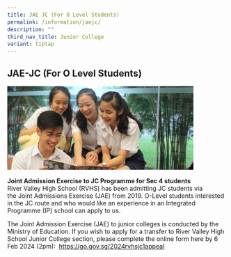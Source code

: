 ```yaml
---
title: JAE JC (For O Level Students)
permalink: /information/jaejc/
description: ""
third_nav_title: Junior College
variant: tiptap
---
```

<h2>JAE-JC (For O Level Students)</h2>
<div class="isomer-image-wrapper">
<img style="width:85%" height="auto" width="100%" src="/images/IMG_46750-cropped.jpg">
</div>
<p><strong>Joint Admission Exercise to JC Programme for Sec 4 students</strong> 
<br>River Valley High School (RVHS) has been admitting JC students via the&nbsp;Joint
Admissions Exercise (JAE)&nbsp;from 2019. O-Level students interested in
the JC route and who would like an experience in an Integrated Programme
(IP) school can apply to us.&nbsp;</p>
<p>The Joint Admission Exercise (JAE) to junior colleges is conducted by
the Ministry of Education. If you wish to apply for a transfer to River
Valley High School Junior College section, please complete the online form
here by 6 Feb 2024 (2pm):&nbsp;&nbsp;<a href="https://go.gov.sg/2022rvhs-jc1appeal" rel="noopener noreferrer nofollow" target="_blank">https://go.gov.sg/2024rvhsjc1appeal</a>
</p>